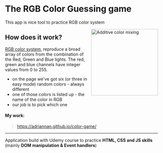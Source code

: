 # The RGB Color Guessing game

This app is nice tool to practice RGB color system

<img src="https://upload.wikimedia.org/wikipedia/commons/thumb/c/c2/AdditiveColor.svg/400px-AdditiveColor.svg.png" align="right"
     title="Additive color mixing" width="220" height="220">

## How does it work?

[RGB color system](https://en.wikipedia.org/wiki/RGB_color_model), reproduce a broad array of colors from the combination of the Red, Green and Blue lights. 
The red, green and blue channels have integer values from 0 to 255.


- on the page we've got six (or three in easy mode) random colors - always different
- one of those colors is listed up - the name of the color in RGB
- our job is to pick which one

 




#### My work:

> https://adriannan.github.io/color-game/



<hr>

Application build with Udemy course to practice **HTML, CSS and JS skills** (mainly **DOM manipulation & Event handlers**)

